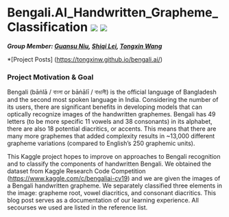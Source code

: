# Bengali.AI_Handwritten_Grapheme_Classification    ![](https://img.shields.io/badge/python-3.7+-pink.svg) ![](https://img.shields.io/badge/tensorflow-2.x-important.svg) 


***Group Member: [Guansu Niu](https://github.com/francesniu), [Shiqi Lei](https://github.com/beckyleii), [Tongxin Wang](https://github.com/tongxinw)***


*[Project Posts] (https://tongxinw.github.io/bengali.ai/)


### Project Motivation & Goal
Bengali (bāṅlā / বাংলা or bāṅālī / বাঙালী) is the official language of Bangladesh and the second most spoken language in India. Considering the number of its users, there are significant benefits in developing models that can optically recognize images of the handwritten graphemes. Bengali has 49 letters (to be more specific 11 vowels and 38 consonants) in its alphabet, there are also 18 potential diacritics, or accents. This means that there are many more graphemes that added complexity results in ~13,000 different grapheme variations (compared to English’s 250 graphemic units).

This Kaggle project hopes to improve on approaches to Bengali recognition and to classify the components of handwritten Bengali. We obtained the dataset from Kaggle Research Code Competition (https://www.kaggle.com/c/bengaliai-cv19) and we are given the images of a Bengali handwritten grapheme. We separately classified three elements in the image: grapheme root, vowel diacritics, and consonant diacritics. This blog post serves as a documentation of our learning experience. All secourses we used are listed in the reference list.



